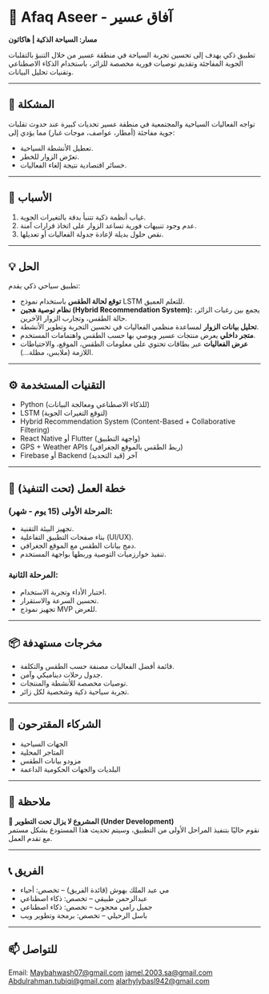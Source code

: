 # 🌄 Afaq Aseer - آفاق عسير

**مسار: السياحة الذكية | هاكاثون**

تطبيق ذكي يهدف إلى تحسين تجربة السياحة في منطقة عسير من خلال التنبؤ بالتقلبات الجوية المفاجئة وتقديم توصيات فورية مخصصة للزائر، باستخدام الذكاء الاصطناعي وتقنيات تحليل البيانات.

---

## 🚩 المشكلة

تواجه الفعاليات السياحية والمجتمعية في منطقة عسير تحديات كبيرة عند حدوث تقلبات جوية مفاجئة (أمطار، عواصف، موجات غبار) مما يؤدي إلى:
- تعطيل الأنشطة السياحية.
- تعرّض الزوار للخطر.
- خسائر اقتصادية نتيجة إلغاء الفعاليات.

---

## 🎯 الأسباب

1. غياب أنظمة ذكية تتنبأ بدقة بالتغيرات الجوية.
2. عدم وجود تنبيهات فورية تساعد الزوار على اتخاذ قرارات آمنة.
3. نقص حلول بديلة لإعادة جدولة الفعاليات أو تعديلها.

---

## 💡 الحل

تطبيق سياحي ذكي يقدم:
- **توقع لحالة الطقس** باستخدام نموذج LSTM للتعلم العميق.
- **نظام توصية هجين (Hybrid Recommendation System):** يجمع بين رغبات الزائر، حالة الطقس، وتجارب الزوار الآخرين.
- **تحليل بيانات الزوار** لمساعدة منظمي الفعاليات في تحسين التجربة وتطوير الأنشطة.
- **متجر داخلي** يعرض منتجات عسير ويوصي بها حسب الطقس واهتمامات المستخدم.
- **عرض الفعاليات** عبر بطاقات تحتوي على معلومات الطقس، الموقع، والاحتياطات اللازمة (ملابس، مظلة...).

---

## ⚙️ التقنيات المستخدمة

- Python (للذكاء الاصطناعي ومعالجة البيانات)
- LSTM (لتوقع التغيرات الجوية)
- Hybrid Recommendation System (Content-Based + Collaborative Filtering)
- React Native أو Flutter (واجهة التطبيق)
- GPS + Weather APIs (ربط الطقس بالموقع الجغرافي)
- Firebase أو Backend آخر (قيد التحديد)

---

## 📆 خطة العمل (تحت التنفيذ)

### المرحلة الأولى (15 يوم - شهر):
- تجهيز البيئة التقنية.
- بناء صفحات التطبيق التفاعلية (UI/UX).
- دمج بيانات الطقس مع الموقع الجغرافي.
- تنفيذ خوارزميات التوصية وربطها بواجهة المستخدم.

### المرحلة الثانية:
- اختبار الأداء وتجربة الاستخدام.
- تحسين السرعة والاستقرار.
- تجهيز نموذج MVP للعرض.

---

## 📦 مخرجات مستهدفة

- قائمة أفضل الفعاليات مصنفة حسب الطقس والتكلفة.
- جدول رحلات ديناميكي وآمن.
- توصيات مخصصة للأنشطة والمنتجات.
- تجربة سياحية ذكية وشخصية لكل زائر.

---

## 🤝 الشركاء المقترحون

- الجهات السياحية
- المتاجر المحلية
- مزودو بيانات الطقس
- البلديات والجهات الحكومية الداعمة

---

## 📌 ملاحظة

🚧 **المشروع لا يزال تحت التطوير (Under Development)**  
نقوم حاليًا بتنفيذ المراحل الأولى من التطبيق، وسيتم تحديث هذا المستودع بشكل مستمر مع تقدم العمل.

---

## 📞 الفريق

- مي عبد الملك بهوش (قائدة الفريق) – تخصص: أحياء
- عبدالرحمن طبيقي – تخصص: ذكاء اصطناعي
- جميل رامي محجوب – تخصص: ذكاء اصطناعي
- باسل الرحيلي – تخصص: برمجة وتطوير ويب

---

## 📫 للتواصل

Email:
Maybahwash07@gmail.com
jamel.2003.sa@gmail.com
Abdulrahman.tubiqi@gmail.com
alarhylybasl942@gmail.com
